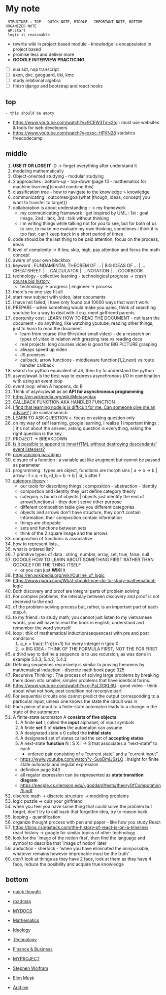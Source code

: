 # My note

```Rome wasn't built in a day
 STRUCTURE : TOP - QUICK NOTE, MIDDLE - IMPORTANT NOTE, BOTTOM - ORGANIZED NOTE
 WP:start
 logic is reasonable
```

-   rewrite wiki in project based module - knowledge is encapsulated in project based
-   promise less and deliver more
-   **GOOGLE INTERVIEW PRACTICING**
-   [ ] sua sdt, nop transcript
-   [ ] axon, dxc, geoguard, tiki, kmc
-   [ ] study relational algebra
-   [ ] finish django and bootstrap and react hooks

## top

```
- this should be empty
```
- https://www.youtube.com/watch?v=9CEW3Tmx2tg : must use websites & tools for web developers
-   https://www.youtube.com/watch?v=xxpc-HPKN28 statistics freecodecamp

## middle

1. **USE IT OR LOSE IT** :D -> forget everything after understand it
2. modeling mathematically
3. Object-oriented studying - modular studying
4. 2 approaches : bottom-up - top-down (page 13 - mathematics for machine learning)(should combine this)
5. classification tree - how to navigate to the knowledge > knowledge
6. communicating : outcomes{goal{what |though, ideas, concept| you want to transfer to target}}
7. collaboration is about understanding : -> my framework
    - my communicating framework : get inspired by UML : 1st : goal image, 2nd : lack, 3rd : talk without thinking
    - i'm writing things while talking not for you to see, but for both of us to see, to make me evaluate my own thinking, sometimes i think it is too fast, can't keep track in a short period of times
8. code should be the last thing to be paid attention, focus on the process, ideas
9. level of complexity -> if low, skip, high, pay attention and focus the math concept
10. aware of your own blackbox
11. keyword : FUNDAMENTAL THEOREM OF ... | BIG IDEAS OF ... | ... CHEATSHEET | ... CALCULATOR | ... NOTATION | ... COOKBOOK
12. technology - collective learning - technological progress -> [crash course big history](crash-course-big-history)
    - technology -> progress | engineer -> process
13. there's no one size fit all
14. start new subject with video, later documents
15. i have not failed, i have only found out 10000 ways that won't work
16. PREPARE - when something would make you panic, think of searching youtube for a way to deal with it e.g. meet girlfriend parents
17. oportunity cost : LEARN HOW TO READ THE DOCUMENT - not learn the document - do anything, like watching youtube, reading other things, just to learn to read the document
    - learn from course (like 6hrs)(not small video) - do a research on types of video in relation with grasping rate vs reading docs
    - real projects, long courses video is good for BIG PICTURE grasping
    - always speed up video
    - JS promises
    - callback, arrow functions - middleware function(1,2,next) vs route handler callback
18. search for python equivalent of JS, then try to understand the python
19. async/await is the best way to express asynchronous I/O in combination with using an event loop
20. event loop: when A happens, do B
21. Think of async/await as an **API for asynchronous programming**
22. https://en.wikipedia.org/wiki/Metasyntax
23. CALLBACK FUNCTION AKA HANDLER FUNCTION
24. [I find that learning node.js is difficult for me. Can someone give me an advice?](https://www.quora.com/I-find-that-learning-node-js-is-difficult-for-me-Can-someone-give-me-an-advice)
    ] do similar search
25. LEARN TO ASK QUESTION <- focus on asking question only
26. on my way of self learning, google learning, i realize 1 important things :
    ] it's not about the answer, asking question is everything, asking the right question is the key
27. PROJECT -> BREAKDOWN
28. [Is it possible to append to innerHTML without destroying descendants' event listeners?](https://stackoverflow.com/questions/595808/is-it-possible-to-append-to-innerhtml-without-destroying-descendants-event-list)
29. [programming paradigm](https://en.wikipedia.org/wiki/Programming_paradigm)
30. closure of a function : a variable act like arugment but cannot be passed as parameter
31. programming : types are object, functions are morphisms | a -> b -> b | arrow : f = a -> b, id_b = b -> b | id_b after f
32. [category theory](category-theory) :
    - our tools for describing things : composition - abstraction - identity
    - compostion and identity they just define category theory
    - category is bunch of objects | objects just identify the end of arrow(functions) - they don't serve other purpose
    * different composition table give you different categories
    * objects and arrows don't have structure, they don't contain information, their composition contain information
    - things are chopable
    - sets and functions between sets
    - think of the 2 square image and the arrows
33. composition of functions is associative
34. how to represent lists...
35. what is ordered list?
36. 7 primitive types of data : string, number, array, set, true, false, null
37. GOOGLE HOW TO LEARN ABOUT SOMETHING FIRST RATHER THAN GOOGLE FOR THE THING ITSELF
    - or you can just **WIKI** it
38. https://en.wikipedia.org/wiki/Outline_of_logic
39. https://www.quora.com/What-should-one-do-to-study-mathematical-logic
40. Both discovery and proof are integral parts of problem solving
41. For complex problems, the interplay between discovery and proof is not reserved to the end
42. of the problem-solving process but, rather, is an important part of each step.4.
43. to my friend : to study math, you cannot just listen to my vietnamese words, you will have to read the book in english, understand and remember the word yourself
44. loop : thik of mathematical induction(sequences) with pre and post conditions
    1. a_n = frac{-1^n}{n+1} for every interger n \geq 0
    2. -> BIG IDEA : THINK OF THE FORMULA FIRST, NOT THE FOR FIRST
45. a third way to define a sequence is to use recursion, as was done in example 5.3.3, 5.4.2, 5.4.3
46. Defining sequences recursively is similar to proving theorems by mathematical induction - discrete math book page 325
47. Recursive Thinking : The process of solving large problems by breaking them down into smaller, simpler problems that have identical forms.
48. https://www.youtube.com/watch?v=g-PaL3GKL6U : good video - think about what not how, post condition not recursive part
49. For sequential circuits one cannot predict the output corresponding to a particular input, unless one knows the state the circuit was in
50. Each piece of input to a finite-state automaton leads to a change in the state of the automaton
51. A finite-state automaton A **consists of five objects**:
    1. A finite **set** I, called the **input** alphabet, of input symbols
    2. A finite **set** S of **states** the automaton can assume
    3. A designated state s 0 called the **initial state**
    4. A designated set of states called the set of **accepting states**
    5. A next-state **function** N : S X I -> S that associates a “next-state” to each
        - ordered pair consisting of a “current state” and a “current input”
    - https://www.youtube.com/watch?v=SuoDmiJ6zLQ : insight for finite state automata and regular expression
    - definition page 843
    * all regular expression can be represented as **state transition diagram**
    * https://people.cs.clemson.edu/~goddard/texts/theoryOfComputation/5.pdf
52. discrete math -> discrete structure -> modeling problems
53. logic puzzle -> quiz your girlfriend
54. when you feel you have some thing that could solve the problem but forget, don't try to call back that forgotten idea, try to reason back
55. looping - quantification
56. organize thought process with pen and paper - like how you study React
57. https://blog.risingstack.com/the-history-of-react-js-on-a-timeline/ : react history -> google for similar topics of other technology
58. look for the 'image of the notion first', then find the language and symbol to describe that 'image of notion' later
59. abduction - sherlock - 'when you have eliminated the immpossible, whatever remains however improbable must be the truth'
60. don't look at things as they have 2 face, look at them as they have 4 face, reduce the posibility and acquire true knowledge

## bottom

-   [quick thought](quick-thought)
-   [roadmap](roadmap)
-   [MYDOCS](MYDOCS)

-   [Mathematics](Mathematics)
-   [Ideology](Ideology)
-   [Technology](Technology)

-   [Finance & Business](Finance-n-Business)
-   [MYPROJECT](MYPROJECT)

-   [Stephen Wolfram](Stephen-Wolfram)
-   [Elon Musk](Elon-Musk)

-   [Archive](archive)
